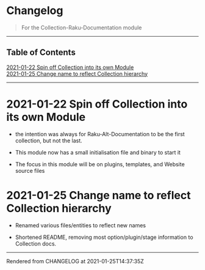 # Changelog
>For the Collection-Raku-Documentation module


----
## Table of Contents
[2021-01-22 Spin off Collection into its own Module](#2021-01-22-spin-off-collection-into-its-own-module)  
[2021-01-25 Change name to reflect Collection hierarchy](#2021-01-25-change-name-to-reflect-collection-hierarchy)  

----
# 2021-01-22 Spin off Collection into its own Module
*  the intention was always for Raku-Alt-Documentation to be the first collection, but not the last.

*  This module now has a small initialisation file and binary to start it

*  The focus in this module will be on plugins, templates, and Website source files

# 2021-01-25 Change name to reflect Collection hierarchy


*  Renamed various files/entities to reflect new names

*  Shortened README, removing most option/plugin/stage information to Collection docs.






----
Rendered from CHANGELOG at 2021-01-25T14:37:35Z